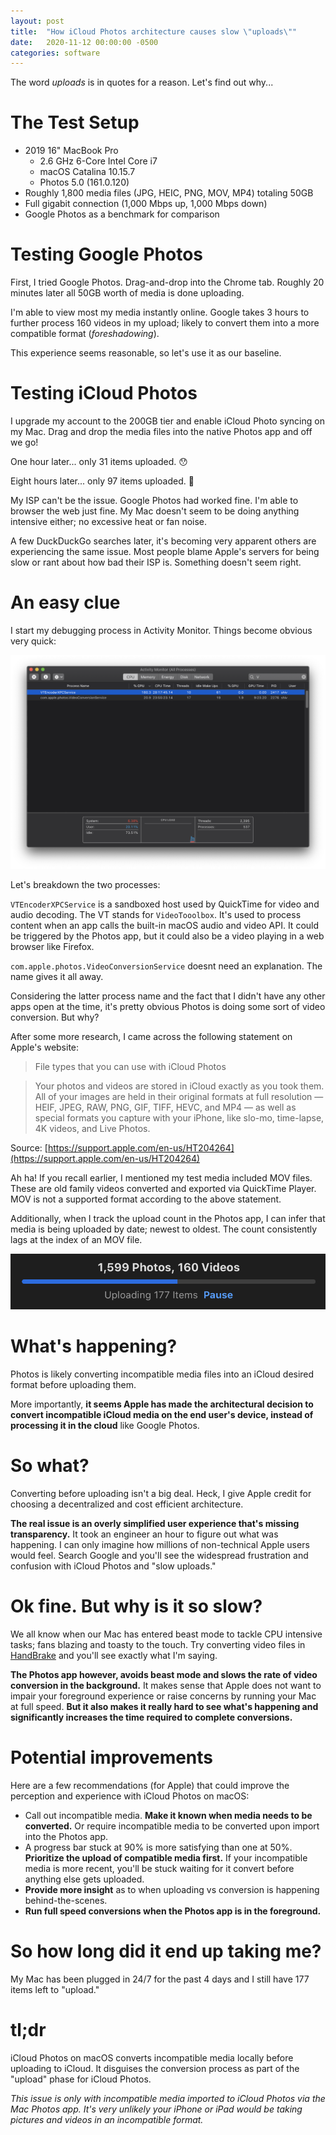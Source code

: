 ```yaml
---
layout: post
title:  "How iCloud Photos architecture causes slow \"uploads\""
date:   2020-11-12 00:00:00 -0500
categories: software
---
```


The word *uploads* is in quotes for a reason. Let's find out why...

# The Test Setup
- 2019 16" MacBook Pro
  - 2.6 GHz 6-Core Intel Core i7
  - macOS Catalina 10.15.7
  - Photos 5.0 (161.0.120)
- Roughly 1,800 media files (JPG, HEIC, PNG, MOV, MP4) totaling 50GB
- Full gigabit connection (1,000 Mbps up, 1,000 Mbps down)
- Google Photos as a benchmark for comparison

# Testing Google Photos

First, I tried Google Photos. Drag-and-drop into the Chrome tab. Roughly 20 minutes later all 50GB worth of media is done uploading.

I'm able to view most my media instantly online. Google takes 3 hours to further process 160 videos in my upload; likely to convert them into a more compatible format (*foreshadowing*).

This experience seems reasonable, so let's use it as our baseline.

# Testing iCloud Photos

I upgrade my account to the 200GB tier and enable iCloud Photo syncing on my Mac. Drag and drop the media files into the native Photos app and off we go!

One hour later... only 31 items uploaded. 😯

Eight hours later... only 97 items uploaded. 🤔

My ISP can't be the issue. Google Photos had worked fine. I'm able to browser the web just fine. My Mac doesn't seem to be doing anything intensive either; no excessive heat or fan noise.

A few DuckDuckGo searches later, it's becoming very apparent others are experiencing the same issue. Most people blame Apple's servers for being slow or rant about how bad their ISP is. Something doesn't seem right.

# An easy clue

I start my debugging process in Activity Monitor. Things become obvious very quick:

![iCloud Photos Upload Processes](/assets/icloud-photos-activity-monitor.png)

Let's breakdown the two processes:

`VTEncoderXPCService` is a sandboxed host used by QuickTime for video and audio decoding. The VT stands for `VideoTooolbox`. It's used to process content when an app calls the built-in macOS audio and video API. It could be triggered by the Photos app, but it could also be a video playing in a web browser like Firefox.

`com.apple.photos.VideoConversionService` doesnt need an explanation. The name gives it all away.

Considering the latter process name and the fact that I didn't have any other apps open at the time, it's pretty obvious Photos is doing some sort of video conversion. But why?

After some more research, I came across the following statement on Apple's website:

> File types that you can use with iCloud Photos

> Your photos and videos are stored in iCloud exactly as you took them. All of your images are held in their original formats at full resolution — HEIF, JPEG, RAW, PNG, GIF, TIFF, HEVC, and MP4 — as well as special formats you capture with your iPhone, like slo-mo, time-lapse, 4K videos, and Live Photos.

Source: [https://support.apple.com/en-us/HT204264](https://support.apple.com/en-us/HT204264)

Ah ha! If you recall earlier, I mentioned my test media included MOV files. These are old family videos converted and exported via QuickTime Player. MOV is not a supported format according to the above statement.

Additionally, when I track the upload count in the Photos app, I can infer that media is being uploaded by date; newest to oldest. The count consistently lags at the index of an MOV file. 

![Photos Progress Bar](/assets/icloud-photos-progress-bar.png)

# What's happening?

Photos is likely converting incompatible media files into an iCloud desired format before uploading them.

More importantly, **it seems Apple has made the architectural decision to convert incompatible iCloud media on the end user's device, instead of processing it in the cloud** like Google Photos.

# So what?

Converting before uploading isn't a big deal. Heck, I give Apple credit for choosing a decentralized and cost efficient architecture.

**The real issue is an overly simplified user experience that's missing transparency.** It took an  engineer an hour to figure out what was happening. I can only imagine how millions of non-technical Apple users would feel. Search Google and you'll see the widespread frustration and confusion with iCloud Photos and "slow uploads."  

# Ok fine. But why is it so slow?

We all know when our Mac has entered beast mode to tackle CPU intensive tasks; fans blazing and toasty to the touch. Try converting video files in [HandBrake](http://handbrake.fr) and you'll see exactly what I'm saying.

**The Photos app however, avoids beast mode and slows the rate of video conversion in the background.** It makes sense that Apple does not want to impair your foreground experience or raise concerns by running your Mac at full speed. **But it also makes it really hard to see what's happening and significantly increases the time required to complete conversions.**

# Potential improvements

Here are a few recommendations (for Apple) that could improve the perception and experience with iCloud Photos on macOS:

- Call out incompatible media. **Make it known when media needs to be converted.** Or require incompatible media to be converted upon import into the Photos app.
- A progress bar stuck at 90% is more satisfying than one at 50%. **Prioritize the upload of compatible media first.** If your incompatible media is more recent, you'll be stuck waiting for it convert before anything else gets uploaded.
- **Provide more insight** as to when uploading vs conversion is happening behind-the-scenes.
- **Run full speed conversions when the Photos app is in the foreground.**

# So how long did it end up taking me?

My Mac has been plugged in 24/7 for the past 4 days and I still have 177 items left to "upload."

# tl;dr

iCloud Photos on macOS converts incompatible media locally before uploading to iCloud. It disguises the conversion process as part of the "upload" phase for iCloud Photos.

*This issue is only with incompatible media imported to iCloud Photos via the Mac Photos app. It's very unlikely your iPhone or iPad would be taking pictures and videos in an incompatible format.* 